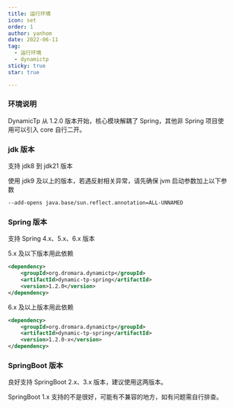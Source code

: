 ```yaml
---
title: 运行环境
icon: set
order: 1
author: yanhom
date: 2022-06-11
tag:
  - 运行环境
  - dynamictp
sticky: true
star: true

---
```


### 环境说明

DynamicTp 从 1.2.0 版本开始，核心模块解耦了 Spring，其他非 Spring 项目使用可以引入 core 自行二开。

### jdk 版本

支持 jdk8 到 jdk21 版本

使用 jdk9 及以上的版本，若遇反射相关异常，请先确保 jvm 启动参数加上以下参数

```bash
--add-opens java.base/sun.reflect.annotation=ALL-UNNAMED
```

### Spring 版本

支持 Spring 4.x、5.x、6.x 版本

5.x 及以下版本用此依赖

```xml
<dependency>
    <groupId>org.dromara.dynamictp</groupId>
    <artifactId>dynamic-tp-spring</artifactId>
    <version>1.2.0</version>
</dependency>
```
6.x 及以上版本用此依赖

```xml
<dependency>
    <groupId>org.dromara.dynamictp</groupId>
    <artifactId>dynamic-tp-spring</artifactId>
    <version>1.2.0-x</version>
</dependency>
```

### SpringBoot 版本

良好支持 SpringBoot 2.x、3.x 版本，建议使用这两版本。

SpringBoot 1.x 支持的不是很好，可能有不兼容的地方，如有问题需自行排查。


